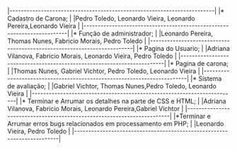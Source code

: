 |------------------------------------------------------------------------|
|* Cadastro de Carona;                                                   |
|Pedro Toledo, Leonardo Vieira, Leonardo Pereira,Leonardo Vieira         |
|------------------------------------------------------------------------|
|* Função de administrador;                                              |
|Leonardo Pereira, Thomas Nunes, Fabricio Morais, Pedro Toledo           |
|------------------------------------------------------------------------|
|* Pagina do Usuario;                                                    |
|Adriana Vilanova, Fabricio Morais, Leonardo Vieira, Pedro Toledo        |
|------------------------------------------------------------------------|
|* Pagina de carona;                                                     |
|Thomas Nunes, Gabriel Vichtor, Pedro  Toledo, Leonardo Vieira           |
|------------------------------------------------------------------------|
|* Sistema de avaliação;                                                 |
|Gabriel Vichtor, Thomas Nunes,Pedro  Toledo, Leonardo Vieira            |
|------------------------------------------------------------------------|
|* Terminar e Arrumar os detalhes na parte de CSS e HTML;                |
|Adriana Vilanova, Fabricio Morais, Leonardo Pereira,Gabriel Vichtor     |
|------------------------------------------------------------------------|
|*Terminar e Arrumar erros bugs relacionados em processamento em PHP;     |
|Leonardo Vieira, Pedro Toledo                                           |
|------------------------------------------------------------------------|
